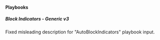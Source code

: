 
#### Playbooks

##### Block Indicators - Generic v3

Fixed misleading description for "AutoBlockIndicators" playbook input.